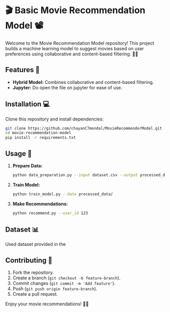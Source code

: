 # 🎬 Basic Movie Recommendation Model 📽️

Welcome to the Movie Recommendation Model repository! This project builds a machine learning model to suggest movies based on user preferences using collaborative and content-based filtering. 🍿✨

## Features 🌟
- **Hybrid Model:** Combines collaborative and content-based filtering.
- **Jupyter:** Do open the file on jupyter for ease of use.

## Installation 💻
Clone this repository and install dependencies:
```bash
git clone https://github.com/chayanC7mondal/MovieRecommenderModel.git
cd movie-recommendation-model
pip install -r requirements.txt
```

## Usage 🚀
1. **Prepare Data:**
   ```bash
   python data_preparation.py --input dataset.csv --output processed_data/
   ```
2. **Train Model:**
   ```bash
   python train_model.py --data processed_data/
   ```
3. **Make Recommendations:**
   ```bash
   python recommend.py --user_id 123
   ```

## Dataset 📊
 Used dataset provided in the 
## Contributing 🤝
1. Fork the repository.
2. Create a branch (`git checkout -b feature-branch`).
3. Commit changes (`git commit -m 'Add feature'`).
4. Push (`git push origin feature-branch`).
5. Create a pull request.



Enjoy your movie recommendations! 🎉🍿

